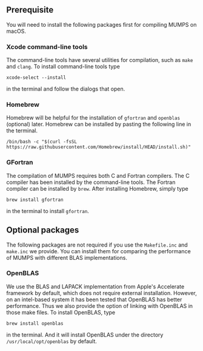 ## Prerequisite 

You will need to install the following packages first for compiling MUMPS on macOS.

### Xcode command-line tools

The command-line tools have several utilities for compilation, such as <code>make</code> and <code>clang</code>. To install command-line tools type

```
xcode-select --install
```
in the terminal and follow the dialogs that open.

### Homebrew

Homebrew will be helpful for the installation of <code>gfortran</code> and <code>openblas</code> (optional) later. Homebrew can be installed by pasting the following line in the terminal.

```
/bin/bash -c "$(curl -fsSL https://raw.githubusercontent.com/Homebrew/install/HEAD/install.sh)"
```

### GFortran

The compilation of MUMPS requires both C and Fortran compilers. The C compiler has been installed by the command-line tools. The Fortran compiler can be installed by <code>brew</code>. After installing Homebrew, simply type 

```
brew install gfortran
```

in the terminal to install <code>gfortran</code>.

## Optional packages

The following packages are not required if you use the <code>Makefile.inc</code> and <code>make.inc</code> we provide. You can install them for comparing the performance of MUMPS with different BLAS implementations.

### OpenBLAS

We use the BLAS and LAPACK implementation from Apple's Accelerate framework by default, which does not require external installation. However, on an intel-based system it has been tested that OpenBLAS has better performance. Thus we also provide the option of linking with OpenBLAS in those make files. To install OpenBLAS, type

```
brew install openblas
```
in the terminal. And it will install OpenBLAS under the directory <code>/usr/local/opt/openblas</code> by default.
